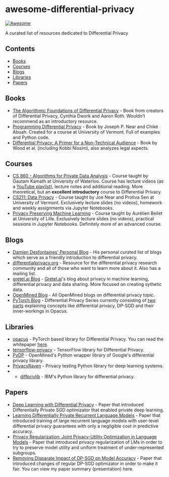 # awesome-differential-privacy
[![Awesome](https://cdn.rawgit.com/sindresorhus/awesome/d7305f38d29fed78fa85652e3a63e154dd8e8829/media/badge.svg)](https://github.com/sindresorhus/awesome)

A curated list of resources dedicated to Differential Privacy

## Contents

* [Books](#books)
* [Courses](#courses)
* [Blogs](#blogs)
* [Libraries](#libraries)
* [Papers](#papers)

## Books
* [The Algorithmic Foundations of Differential Privacy](https://www.cis.upenn.edu/~aaroth/Papers/privacybook.pdf) - Book from creators of Differential Privacy, Cynthia Dwork and Aaron Roth. Wouldn't recommend as an introductory resource.
* [Programming Differential Privacy](https://programming-dp.com/) - Book by Joseph P. Near  and  Chiké Abuah. Created for a course at University of Vermont. Full of examples and Python code.
* [Differential Privacy: A Primer for a Non-Technical Audience](https://salil.seas.harvard.edu/files/salil/files/differential_privacy_primer_nontechnical_audience.pdf) - Book by Wood et al. (including Kobbi Nissim), also analyzes legal aspects.
## Courses
* [CS 860 - Algorithms for Private Data Analysis](http://www.gautamkamath.com/CS860-fa2020.html) - Course taught by Gautam Kamath at University of Waterloo. Course has lecture videos (as a [YouTube playlist](https://www.youtube.com/playlist?list=PLmd_zeMNzSvRRNpoEWkVo6QY_6rR3SHjp)), lecture notes and additional reading. More theoretical, but an **excellent introductory** course to Differential Privacy.
* [CS211: Data Privacy](https://jnear.github.io/cs211-data-privacy/) - Course taught by Joe Near and Protiva Sen at University of Vermont. Exclusively lecture slides (no videos), homework and weekly assignments via Jupyter Notebooks. 
* [Privacy Preserving Machine Learning](http://researchers.lille.inria.fr/abellet/teaching/private_machine_learning_course.html) - Course taught by Aurélien Bellet at University of Lille. Exclusively lecture slides (no videos), practical sessions in Jupyter Notebooks. Definitely more of an advanced course.

## Blogs
* [Damien Desfontaines' Personal Blog](https://desfontain.es/privacy/friendly-intro-to-differential-privacy.html) - His personal curated list of blogs which serve as a friendly introduction to differential privacy.
* [differentialprivacy.org](https://differentialprivacy.org/) - Resource for the differential privacy research community and all of those who want to learn more about it. Also has a mailing list.
* [gretel.ai Blog](https://gretel.ai/blog) - [Gretel.ai]()'s blog about privacy in machine learning, differential privacy and data sharing. More focused on creating sythetic data.
* [OpenMined Blog](https://blog.openmined.org/tag/differential-privacy/) - All OpenMined blogs on differential privacy topic.
* [PyTorch Blog](https://pytorch.medium.com/) - Differential Privacy Series currently consisting of [two](https://medium.com/pytorch/differential-privacy-series-part-1-dp-sgd-algorithm-explained-12512c3959a3) [parts](https://medium.com/pytorch/differential-privacy-series-part-2-efficient-per-sample-gradient-computation-in-opacus-5bf4031d9e22) explaining concepts like differential privacy, DP-SGD and their inner-workings in Opacus.

## Libraries
* [opacus](https://github.com/pytorch/opacus) - PyTorch based library for Differential Privacy. You can read the whitepaper [here](https://arxiv.org/abs/2109.12298).
* [tensorflow-privacy](https://github.com/tensorflow/privacy) - TensorFlow library for Differential Privacy.
* [PyDP](https://github.com/OpenMined/PyDP) - OpenMined's Python wrapper library of Google's differential privacy library.
* [PrivacyRaven](https://github.com/trailofbits/PrivacyRaven) - Privacy testing Python library for deep learning systems.
* * [diffprivlib](https://github.com/IBM/differential-privacy-library) - IBM's Python library for differential privacy.

## Papers
* [Deep Learning with Differential Privacy](https://arxiv.org/abs/1607.00133) - Paper that introduced Differentially Private SGD optimizator that enabled private deep learning.
* [Learning Differentially Private Recurrent Language Models](https://arxiv.org/abs/1710.06963) - Paper that introduced training of large recurrent language models with user-level differential privacy guarantees with only a negligible cost in predictive accuracy.
* [Privacy Regularization: Joint Privacy-Utility Optimization in Language Models](https://cseweb.ucsd.edu//~fmireshg/naacl_2021_private_text_gen.pdf) - Paper that introduced privacy regularization of LMs in order to try to preserve model utility and uniform treatment of under-represented subgroups.
* [Removing Disparate Impact of DP-SGD on Model Accuracy](https://arxiv.org/abs/2003.03699) - Paper that introduced changes of regular DP-SGD optimizator in order to make it fair. You can view my paper summary (presentation) here.
